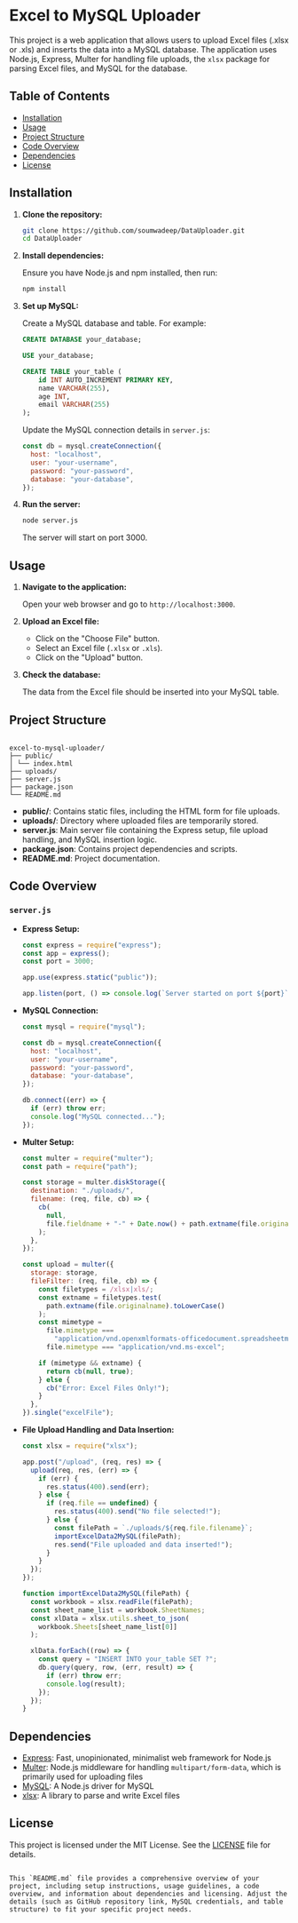 # Excel to MySQL Uploader

This project is a web application that allows users to upload Excel files (.xlsx or .xls) and inserts the data into a MySQL database. The application uses Node.js, Express, Multer for handling file uploads, the `xlsx` package for parsing Excel files, and MySQL for the database.

## Table of Contents

- [Installation](#installation)
- [Usage](#usage)
- [Project Structure](#project-structure)
- [Code Overview](#code-overview)
- [Dependencies](#dependencies)
- [License](#license)

## Installation

1. **Clone the repository:**

   ```bash
   git clone https://github.com/soumwadeep/DataUploader.git
   cd DataUploader
   ```

2. **Install dependencies:**

   Ensure you have Node.js and npm installed, then run:

   ```bash
   npm install
   ```

3. **Set up MySQL:**

   Create a MySQL database and table. For example:

   ```sql
   CREATE DATABASE your_database;

   USE your_database;

   CREATE TABLE your_table (
       id INT AUTO_INCREMENT PRIMARY KEY,
       name VARCHAR(255),
       age INT,
       email VARCHAR(255)
   );
   ```

   Update the MySQL connection details in `server.js`:

   ```js
   const db = mysql.createConnection({
     host: "localhost",
     user: "your-username",
     password: "your-password",
     database: "your-database",
   });
   ```

4. **Run the server:**

   ```bash
   node server.js
   ```

   The server will start on port 3000.

## Usage

1. **Navigate to the application:**

   Open your web browser and go to `http://localhost:3000`.

2. **Upload an Excel file:**

   - Click on the "Choose File" button.
   - Select an Excel file (`.xlsx` or `.xls`).
   - Click on the "Upload" button.

3. **Check the database:**

   The data from the Excel file should be inserted into your MySQL table.

## Project Structure

```

excel-to-mysql-uploader/
├── public/
│ └── index.html
├── uploads/
├── server.js
├── package.json
└── README.md

```

- **public/**: Contains static files, including the HTML form for file uploads.
- **uploads/**: Directory where uploaded files are temporarily stored.
- **server.js**: Main server file containing the Express setup, file upload handling, and MySQL insertion logic.
- **package.json**: Contains project dependencies and scripts.
- **README.md**: Project documentation.

## Code Overview

### `server.js`

- **Express Setup:**

  ```js
  const express = require("express");
  const app = express();
  const port = 3000;

  app.use(express.static("public"));

  app.listen(port, () => console.log(`Server started on port ${port}`));
  ```

- **MySQL Connection:**

  ```js
  const mysql = require("mysql");

  const db = mysql.createConnection({
    host: "localhost",
    user: "your-username",
    password: "your-password",
    database: "your-database",
  });

  db.connect((err) => {
    if (err) throw err;
    console.log("MySQL connected...");
  });
  ```

- **Multer Setup:**

  ```js
  const multer = require("multer");
  const path = require("path");

  const storage = multer.diskStorage({
    destination: "./uploads/",
    filename: (req, file, cb) => {
      cb(
        null,
        file.fieldname + "-" + Date.now() + path.extname(file.originalname)
      );
    },
  });

  const upload = multer({
    storage: storage,
    fileFilter: (req, file, cb) => {
      const filetypes = /xlsx|xls/;
      const extname = filetypes.test(
        path.extname(file.originalname).toLowerCase()
      );
      const mimetype =
        file.mimetype ===
          "application/vnd.openxmlformats-officedocument.spreadsheetml.sheet" ||
        file.mimetype === "application/vnd.ms-excel";

      if (mimetype && extname) {
        return cb(null, true);
      } else {
        cb("Error: Excel Files Only!");
      }
    },
  }).single("excelFile");
  ```

- **File Upload Handling and Data Insertion:**

  ```js
  const xlsx = require("xlsx");

  app.post("/upload", (req, res) => {
    upload(req, res, (err) => {
      if (err) {
        res.status(400).send(err);
      } else {
        if (req.file == undefined) {
          res.status(400).send("No file selected!");
        } else {
          const filePath = `./uploads/${req.file.filename}`;
          importExcelData2MySQL(filePath);
          res.send("File uploaded and data inserted!");
        }
      }
    });
  });

  function importExcelData2MySQL(filePath) {
    const workbook = xlsx.readFile(filePath);
    const sheet_name_list = workbook.SheetNames;
    const xlData = xlsx.utils.sheet_to_json(
      workbook.Sheets[sheet_name_list[0]]
    );

    xlData.forEach((row) => {
      const query = "INSERT INTO your_table SET ?";
      db.query(query, row, (err, result) => {
        if (err) throw err;
        console.log(result);
      });
    });
  }
  ```

## Dependencies

- [Express](https://expressjs.com/): Fast, unopinionated, minimalist web framework for Node.js
- [Multer](https://github.com/expressjs/multer): Node.js middleware for handling `multipart/form-data`, which is primarily used for uploading files
- [MySQL](https://www.npmjs.com/package/mysql): A Node.js driver for MySQL
- [xlsx](https://www.npmjs.com/package/xlsx): A library to parse and write Excel files

## License

This project is licensed under the MIT License. See the [LICENSE](LICENSE) file for details.

```

This `README.md` file provides a comprehensive overview of your project, including setup instructions, usage guidelines, a code overview, and information about dependencies and licensing. Adjust the details (such as GitHub repository link, MySQL credentials, and table structure) to fit your specific project needs.
```

